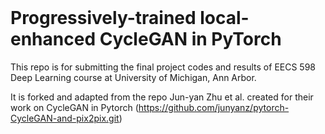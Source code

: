 <br><br><br>

# Progressively-trained local-enhanced CycleGAN in PyTorch

This repo is for submitting the final project codes and results of EECS 598 Deep Learning course at University of Michigan, Ann Arbor.

It is forked and adapted from the repo Jun-yan Zhu et al. created for their work on CycleGAN in Pytorch (https://github.com/junyanz/pytorch-CycleGAN-and-pix2pix.git) 
